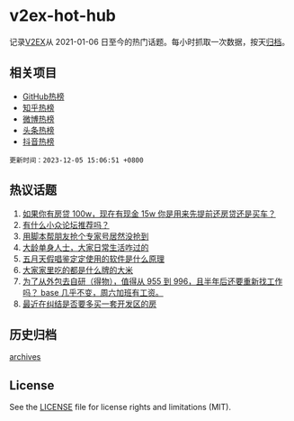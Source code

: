 # v2ex-hot-hub

 记录[V2EX](https://www.v2ex.com/)从 2021-01-06 日至今的热门话题。每小时抓取一次数据，按天[归档](archives)。
 
 ## 相关项目

- [GitHub热榜](https://github.com/lonnyzhang423/github-hot-hub)
- [知乎热榜](https://github.com/lonnyzhang423/zhihu-hot-hub)
- [微博热榜](https://github.com/lonnyzhang423/weibo-hot-hub)
- [头条热榜](https://github.com/lonnyzhang423/toutiao-hot-hub)
- [抖音热榜](https://github.com/lonnyzhang423/douyin-hot-hub)


 `更新时间：2023-12-05 15:06:51 +0800`

## 热议话题

1. [如果你有房贷 100w，现在有现金 15w 你是用来先提前还房贷还是买车？](https://www.v2ex.com/t/997559)
1. [有什么小众论坛推荐吗？](https://www.v2ex.com/t/997648)
1. [用脚本帮朋友抢个专家号居然没抢到](https://www.v2ex.com/t/997588)
1. [大龄单身人士，大家日常生活咋过的](https://www.v2ex.com/t/997682)
1. [五月天假唱鉴定定使用的软件是什么原理](https://www.v2ex.com/t/997696)
1. [大家家里吃的都是什么牌的大米](https://www.v2ex.com/t/997611)
1. [为了从外包去自研（得物），值得从 955 到 996，且半年后还要重新找工作吗？ base 几乎不变，周六加班有工资。](https://www.v2ex.com/t/997571)
1. [最近在纠结是否要多买一套开发区的房](https://www.v2ex.com/t/997706)

## 历史归档

[archives](archives)

## License

See the [LICENSE](LICENSE) file for license rights and limitations (MIT).
